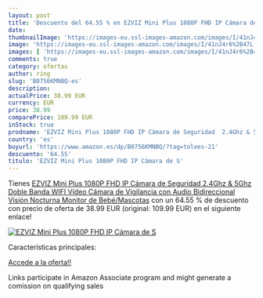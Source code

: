 ```yaml
---
layout: post
title: 'Descuento del 64.55 % en EZVIZ Mini Plus 1080P FHD IP Cámara de S'
date: 
thumbnailImage: 'https://images-eu.ssl-images-amazon.com/images/I/41nJ4r6%2B47L._SL200_.jpg'
image: 'https://images-eu.ssl-images-amazon.com/images/I/41nJ4r6%2B47L._SL200_.jpg'
images: [ 'https://images-eu.ssl-images-amazon.com/images/I/41nJ4r6%2B47L._SL200_.jpg' ]
comments: true
category: ofertas
author: ring
slug: 'B0756KMNBQ-es'
description:
actualPrice: 38.99 EUR
currency: EUR
price: 38.99
comparePrice: 109.99 EUR
inStock: true
prodname: 'EZVIZ Mini Plus 1080P FHD IP Cámara de Seguridad  2.4Ghz & 5Ghz Doble Banda WIFI Vídeo Cámara de Vigilancia con Audio Bidireccional  Visión Nocturna  Monitor de Bebé/Mascotas'
country: 'es'
buyurl: 'https://www.amazon.es/dp/B0756KMNBQ/?tag=tolees-21'
descuento: '64.55'
titulo: 'EZVIZ Mini Plus 1080P FHD IP Cámara de S'
---
```


Tienes [EZVIZ Mini Plus 1080P FHD IP Cámara de Seguridad  2.4Ghz & 5Ghz Doble Banda WIFI Vídeo Cámara de Vigilancia con Audio Bidireccional  Visión Nocturna  Monitor de Bebé/Mascotas](https://www.amazon.es/dp/B0756KMNBQ/?tag=tolees-21) con un 64.55 % de descuento con precio de oferta de 38.99 EUR (original: 109.99 EUR) en el siguiente enlace!

[![EZVIZ Mini Plus 1080P FHD IP Cámara de S](https://images-eu.ssl-images-amazon.com/images/I/41nJ4r6%2B47L._SL200_.jpg)](https://www.amazon.es/dp/B0756KMNBQ/?tag=tolees-21)

Características principales:


[Accede a la oferta!!](https://www.amazon.es/dp/B0756KMNBQ/?tag=tolees-21)

Links participate in Amazon Associate program and might generate a comission on qualifying sales


